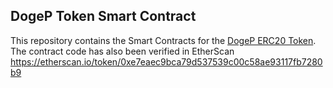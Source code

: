 ## DogeP Token Smart Contract
This repository contains the Smart Contracts for the [DogeP ERC20 Token](https://etherscan.io/token/0xe7eaec9bca79d537539c00c58ae93117fb7280b9).
The contract code has also been verified in EtherScan https://etherscan.io/token/0xe7eaec9bca79d537539c00c58ae93117fb7280b9
